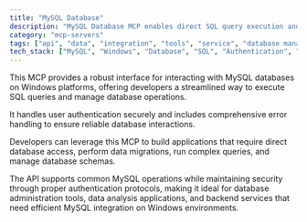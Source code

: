```yaml
---
title: "MySQL Database"
description: "MySQL Database MCP enables direct SQL query execution and result retrieval on Windows systems with authentication and error handling."
category: "mcp-servers"
tags: ["api", "data", "integration", "tools", "service", "database management", "error handling", "authentication"]
tech_stack: ["MySQL", "Windows", "Database", "SQL", "Authentication", "API"]
---
```


This MCP provides a robust interface for interacting with MySQL databases on Windows platforms, offering developers a streamlined way to execute SQL queries and manage database operations. 

It handles user authentication securely and includes comprehensive error handling to ensure reliable database interactions.

Developers can leverage this MCP to build applications that require direct database access, perform data migrations, run complex queries, and manage database schemas. 

The API supports common MySQL operations while maintaining security through proper authentication protocols, making it ideal for database administration tools, data analysis applications, and backend services that need efficient MySQL integration on Windows environments.